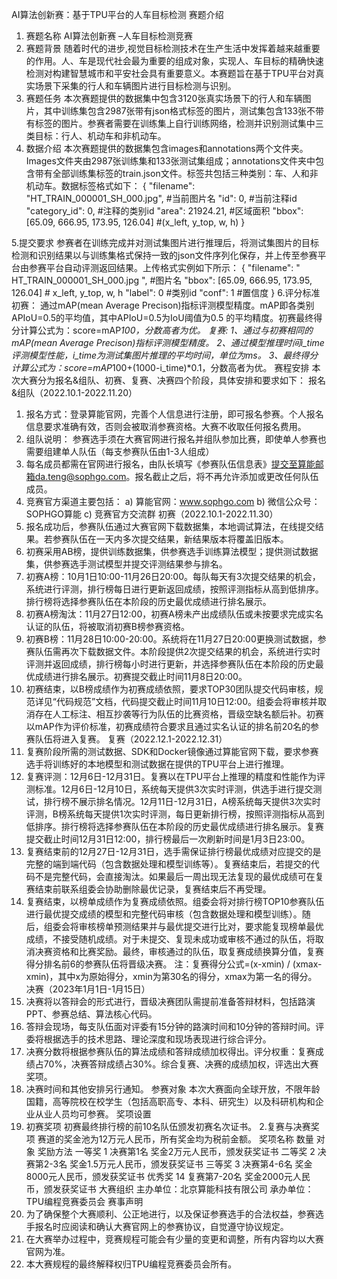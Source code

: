 AI算法创新赛：基于TPU平台的人车目标检测
赛题介绍
1.	赛题名称
AI算法创新赛 –人车目标检测竞赛
2.	赛题背景
随着时代的进步,视觉目标检测技术在生产生活中发挥着越来越重要的作用。人、车是现代社会最为重要的组成对象，实现人、车目标的精确快速检测对构建智慧城市和平安社会具有重要意义。本赛题旨在基于TPU平台对真实场景下采集的行人和车辆图片进行目标检测与识别。
3.	赛题任务
本次赛题提供的数据集中包含3120张真实场景下的行人和车辆图片，其中训练集包含2987张带有json格式标签的图片，测试集包含133张不带有标签的图片。参赛者需要在训练集上自行训练网络，检测并识别测试集中三类目标：行人、机动车和非机动车。
4.	数据介绍
本次赛题提供的数据集包含images和annotations两个文件夹。Images文件夹由2987张训练集和133张测试集组成；annotations文件夹中包含带有全部训练集标签的train.json文件。标签共包括三种类别：车、人和非机动车。数据标签格式如下：
{
"filename": "HT_TRAIN_000001_SH_000.jpg",   	#当前图片名
"id": 0,                              			#当前注释id
"category_id": 0,                      			#注释的类别id
"area": 21924.21,                     			#区域面积
"bbox": [65.09, 666.95, 173.95, 126.04]   			#(x_left, y_top, w, h)
}

5.提交要求
参赛者在训练完成并对测试集图片进行推理后，将测试集图片的目标检测和识别结果以与训练集格式保持一致的json文件序列化保存，并上传至参赛平台由参赛平台自动评测返回结果。上传格式实例如下所示：
{
"filename": " HT_TRAIN_000001_SH_000.jpg ",   #图片名
"bbox": [65.09, 666.95, 173.95, 126.04]           # x_left, y_top, w, h
"label": 0										 #类别id 
"conf": 1                                    #置信度
}
6.评分标准
初赛：
通过mAP(mean Average Precison)指标评测模型精度。mAP即各类别APIoU=0.5的平均值，其中APIoU=0.5为IoU阈值为0.5 的平均精度。初赛最终得分计算公式为：score=mAP*100，分数高者为优。
复赛: 
1、通过与初赛相同的mAP(mean Average Precison)指标评测模型精度。
2、通过模型推理时间i_time评测模型性能，i_time为测试集图片推理的平均时间，单位为ms。
3、最终得分计算公式为：score=mAP*100+(1000-i_time)*0.1，分数高者为优。
赛程安排
本次大赛分为报名&组队、初赛、复赛、决赛四个阶段，具体安排和要求如下：
报名&组队（2022.10.1-2022.11.20） 
1.	报名方式：登录算能官网，完善个人信息进行注册，即可报名参赛。个人报名信息要求准确有效，否则会被取消参赛资格。大赛不收取任何报名费用。
2.	组队说明：
参赛选手须在大赛官网进行报名并组队参加比赛，即使单人参赛也需要组建单人队伍（每支参赛队伍由1-3人组成）
3.	每名成员都需在官网进行报名，由队长填写《参赛队伍信息表》提交至算能邮箱da.teng@sophgo.com。报名截止之后，将不再允许添加或更改任何队伍成员。
4.	竞赛官方渠道主要包括：
a)	算能官网：www.sophgo.com
b)	微信公众号：SOPHGO算能
c)	竞赛官方交流群
初赛（2022.10.1-2022.11.30）
1.	报名成功后，参赛队伍通过大赛官网下载数据集，本地调试算法，在线提交结果。若参赛队伍在一天内多次提交结果，新结果版本将覆盖旧版本。
2.	初赛采用AB榜，提供训练数据集，供参赛选手训练算法模型；提供测试数据集，供参赛选手测试模型并提交评测结果参与排名。
3.	初赛A榜：10月1日10:00-11月26日20:00。每队每天有3次提交结果的机会，系统进行评测，排行榜每日进行更新返回成绩，按照评测指标从高到低排序。排行榜将选择参赛队伍在本阶段的历史最优成绩进行排名展示。
4.	初赛A榜淘汰：11月27日12:00，初赛A榜未产出成绩队伍或未按要求完成实名认证的队伍，将被取消初赛B榜参赛资格。
5.	初赛B榜：11月28日10:00-20:00。系统将在11月27日20:00更换测试数据，参赛队伍需再次下载数据文件。本阶段提供2次提交结果的机会，系统进行实时评测并返回成绩，排行榜每小时进行更新，并选择参赛队伍在本阶段的历史最优成绩进行排名展示。初赛提交截止时间11月8日20:00。
6.	初赛结束，以B榜成绩作为初赛成绩依照，要求TOP30团队提交代码审核，规范详见“代码规范”文档，代码提交截止时间11月10日12:00。组委会将审核并取消存在人工标注、相互抄袭等行为队伍的比赛资格，晋级空缺名额后补。初赛以mAP作为评价标准，初赛成绩符合要求且通过实名认证的排名前20名的参赛队伍将进入复赛。
复赛（2022.12.1-2022.12.31）
1.	复赛阶段所需的测试数据、SDK和Docker镜像通过算能官网下载，要求参赛选手将训练好的本地模型和测试数据在提供的TPU平台上进行推理。
2.	复赛评测：12月6日-12月31日。复赛以在TPU平台上推理的精度和性能作为评测标准。12月6日-12月10日，系统每天提供3次实时评测，供选手进行提交测试，排行榜不展示排名情况。12月11日-12月31日，A榜系统每天提供3次实时评测，B榜系统每天提供1次实时评测，每日更新排行榜，按照评测指标从高到低排序。排行榜将选择参赛队伍在本阶段的历史最优成绩进行排名展示。复赛提交截止时间12月31日12:00，排行榜最后一次刷新时间是1月3日23:00。
3.	复赛结束前的12月27日-12月31日，选手需保证排行榜最优成绩对应提交的是完整的端到端代码（包含数据处理和模型训练等）。复赛结束后，若提交的代码不是完整代码，会直接淘汰。如果最后一周出现无法复现的最优成绩可在复赛结束前联系组委会协助删除最优记录，复赛结束后不再受理。
4.	复赛结束，以榜单成绩作为复赛成绩依照。组委会将对排行榜TOP10参赛队伍进行最优提交成绩的模型和完整代码审核（包含数据处理和模型训练）。随后，组委会将审核榜单预测结果并与最优提交进行比对，要求能复现榜单最优成绩，不接受随机成绩。对于未提交、复现未成功或审核不通过的队伍，将取消决赛资格和比赛奖励。最终，审核通过的队伍，取复赛成绩换算分值，复赛得分排名前6的参赛队伍将晋级决赛。
注：复赛得分公式=(x-xmin) / (xmax-xmin)，其中x为原始得分，xmin为第30名的得分，xmax为第一名的得分。
决赛（2023年1月1日-1月15日）
1.	决赛将以答辩会的形式进行，晋级决赛团队需提前准备答辩材料，包括路演PPT、参赛总结、算法核心代码。
2.	答辩会现场，每支队伍面对评委有15分钟的路演时间和10分钟的答辩时间。评委将根据选手的技术思路、理论深度和现场表现进行综合评分。
3.	决赛分数将根据参赛队伍的算法成绩和答辩成绩加权得出。评分权重：复赛成绩占70%，决赛答辩成绩占30%。综合复赛、决赛的成绩加权，评选出大赛奖项。
4.	决赛时间和其他安排另行通知。
参赛对象
本次大赛面向全球开放，不限年龄国籍，高等院校在校学生（包括高职高专、本科、研究生）以及科研机构和企业从业人员均可参赛。
奖项设置
1. 初赛奖项
初赛最终排行榜的前10名队伍颁发初赛名次证书。
2.复赛与决赛奖项
赛道的奖金池为12万元人民币，所有奖金均为税前金额。
奖项名称	数量	对象	奖励方法
一等奖	1	决赛第1名	奖金2万元人民币，颁发获奖证书
二等奖	2	决赛第2-3名	奖金1.5万元人民币，颁发获奖证书
三等奖	3	决赛第4-6名	奖金8000元人民币，颁发获奖证书
优秀奖	14	复赛第7-20名	奖金2000元人民币，颁发获奖证书
大赛组织
主办单位：北京算能科技有限公司
承办单位：TPU编程竞赛委员会
赛事声明
1.	为了确保整个大赛顺利、公正地进行，以及保证参赛选手的合法权益，参赛选手报名时应阅读和确认大赛官网上的参赛协议，自觉遵守协议规定。
2.	在大赛举办过程中，竞赛规程可能会有少量的变更和调整，所有内容均以大赛官网为准。
3.	本大赛规程的最终解释权归TPU编程竞赛委员会所有。




